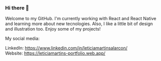 ### Hi there 👋

Welcome to my GitHub. I'm currently working with React and React Native and learning more about new tecnologies. Also, I like a little bit of design and illustration too. Enjoy some of my projects!  

My social media:  

LinkedIn: https://www.linkedin.com/in/leticiamartinsalarcon/  
Website: https://leticiamartins-portfolio.web.app/
